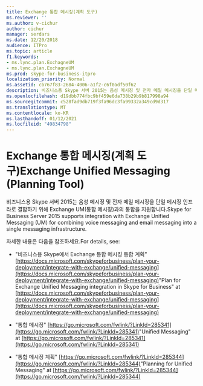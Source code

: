 ```yaml
---
title: Exchange 통합 메시징(계획 도구)
ms.reviewer: ''
ms.author: v-cichur
author: cichur
manager: serdars
ms.date: 12/20/2018
audience: ITPro
ms.topic: article
f1.keywords:
- ms.lync.plan.ExchagneUM
- ms.lync.plan.ExchagneUM
ms.prod: skype-for-business-itpro
localization_priority: Normal
ms.assetid: cb767f83-2684-4006-a1f2-c6f0adf50f62
description: 비즈니스용 Skype 서버 2015는 음성 메시징 및 전자 메일 메시징을 단일 메시징 인프라로 결합하기 위해 Exchange UM(통합 메시징)과의 통합을 지원합니다.
ms.openlocfilehash: d19dbb774fbc9bf459e6da738b29b9b817998a94
ms.sourcegitcommit: c528fad9db719f3fa96dc3fa99332a349cd9d317
ms.translationtype: MT
ms.contentlocale: ko-KR
ms.lasthandoff: 01/12/2021
ms.locfileid: "49834798"
---
```

# <a name="exchange-unified-messaging-planning-tool"></a><span data-ttu-id="4d44d-103">Exchange 통합 메시징(계획 도구)</span><span class="sxs-lookup"><span data-stu-id="4d44d-103">Exchange Unified Messaging (Planning Tool)</span></span>

<span data-ttu-id="4d44d-104">비즈니스용 Skype 서버 2015는 음성 메시징 및 전자 메일 메시징을 단일 메시징 인프라로 결합하기 위해 Exchange UM(통합 메시징)과의 통합을 지원합니다.</span><span class="sxs-lookup"><span data-stu-id="4d44d-104">Skype for Business Server 2015 supports integration with Exchange Unified Messaging (UM) for combining voice messaging and email messaging into a single messaging infrastructure.</span></span>

<span data-ttu-id="4d44d-105">자세한 내용은 다음을 참조하세요.</span><span class="sxs-lookup"><span data-stu-id="4d44d-105">For details, see:</span></span>
  
- <span data-ttu-id="4d44d-106">"비즈니스용 Skype에서 Exchange 통합 메시징 통합 계획" [https://docs.microsoft.com/skypeforbusiness/plan-your-deployment/integrate-with-exchange/unified-messaging](https://docs.microsoft.com/skypeforbusiness/plan-your-deployment/integrate-with-exchange/unified-messaging)</span><span class="sxs-lookup"><span data-stu-id="4d44d-106">"Plan for Exchange Unified Messaging integration in Skype for Business" at [https://docs.microsoft.com/skypeforbusiness/plan-your-deployment/integrate-with-exchange/unified-messaging](https://docs.microsoft.com/skypeforbusiness/plan-your-deployment/integrate-with-exchange/unified-messaging)</span></span>
    
- <span data-ttu-id="4d44d-107">"통합 메시징" [https://go.microsoft.com/fwlink/?LinkId=285341](https://go.microsoft.com/fwlink/?LinkId=285341)</span><span class="sxs-lookup"><span data-stu-id="4d44d-107">"Unified Messaging" at [https://go.microsoft.com/fwlink/?LinkId=285341](https://go.microsoft.com/fwlink/?LinkId=285341)</span></span>
    
- <span data-ttu-id="4d44d-108">"통합 메시징 계획" [https://go.microsoft.com/fwlink/?LinkId=285344](https://go.microsoft.com/fwlink/?LinkId=285344)</span><span class="sxs-lookup"><span data-stu-id="4d44d-108">"Planning for Unified Messaging" at [https://go.microsoft.com/fwlink/?LinkId=285344](https://go.microsoft.com/fwlink/?LinkId=285344)</span></span>
